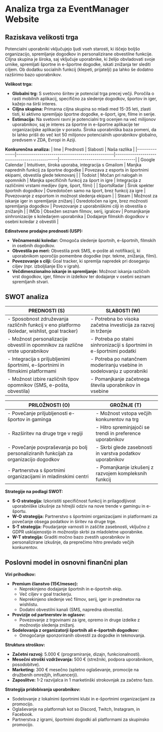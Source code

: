 # Analiza trga za EventManager Website

## Raziskava velikosti trga

Potencialni uporabniki vključujejo ljudi vseh starosti, ki iščejo boljšo organizacijo, spremljanje dogodkov in personalizirane obvestilne funkcije. Ciljna skupina je široka, saj vključuje uporabnike, ki želijo obvladovati svoje urnike, spremljati športne in e-športne dogodke, iskati znižanja ter slediti ciljem. Ob dodatku socialnih funkcij (klepeti, prijatelji) pa lahko še dodatno razširimo bazo uporabnikov.

**Velikost trga:**
- **Globalni trg:** S svetovno širitev je potencial trga precej večji. Poročila o rasti mobilnih aplikacij, specifično za sledenje dogodkov, športov in iger, kažejo na širši interes.
- **Ciljna skupina:** Primarna ciljna skupina so mladi med 15-35 leti, zlasti tisti, ki aktivno spremljajo športne dogodke, e-šport, igre, filme in serije. 
- **Estimacija:** Na svetovni ravni je potencialni trg ocenjen na več milijonov uporabnikov, saj je interes za športne in e-športne aplikacije ter organizacijske aplikacije v porastu. Široka uporabniška baza pomeni, da bi lahko prišli do več kot 50 milijonov potencialnih uporabnikov globalno, predvsem v ZDA, Evropi in Aziji.

**Konkurenčna analiza:**
| Ime           | Prednosti                                        | Slabosti                                       | Naša razlika                          |
|---------------|--------------------------------------------------|------------------------------------------------|---------------------------------------|
| Google Calendar | Intuitiven, široka uporaba, integracija s Gmailom | Manjka naprednih funkcij za športne dogodke    | Povezava z esports in športnimi ekipami, obvestila glede tekmovanj |
| Todoist       | Močan pri nalogah in opomnikih                   | Manjka specifičnih funkcij za šport in igre    | Integracija z različnimi vrstami medijev (igre, šport, filmi) |
| SportsRadar   | Širok spekter športnih dogodkov                  | Osredotočen samo na šport, brez funkcij za igre | Povezovanje z esportom in možnost sledenja ekipam |
| Steam         | Možnost za iskanje iger in spremljanje znižanj  | Osredotočen na igre, brez možnosti spremljanja dogodkov | Povezovanje z uporabniškimi cilji in obvestila o znižanjih |
| IMDb          | Obsežen seznam filmov, serij, igralcev           | Pomanjkanje sinhronizacije s koledarjem uporabnika | Dodajanje filmskih dogodkov v osebni koledar z obvestili |

**Edinstvene prodajne prednosti (USP):**
- **Večnamenski koledar:** Omogoča sledenje športnih, e-športnih, filmskih in osebnih dogodkov.
- **Obvestila po meri:** Obvestila prek SMS, e-pošte ali notifikacij, ki uporabnikom sporočijo pomembne dogodke (npr. tekme, znižanja, filmi).
- **Povezovanje s cilji:** Goal tracker, ki spremlja napredek pri doseganju ciljev (npr. izboljšanje Elo v igrah).
- **Večdimenzionalno iskanje in spremljanje:** Možnost iskanja različnih vrst dogodkov, iger, filmov in izdelkov ter dodajanje v osebni seznam spremljanih stvari.

## SWOT analiza

| **PREDNOSTI (S)**                         | **SLABOSTI (W)**                                  |
|-------------------------------------------|---------------------------------------------------|
| - Sposobnost združevanja različnih funkcij v eno platformo (koledar, wishlist, goal tracker) | - Potrebna bo visoka začetna investicija za razvoj in trženje |
| - Možnost personalizacije obvestil in opomnikov za različne vrste uporabnikov | - Potreba po stalni sinhronizaciji s športnimi in e-športnimi podatki |
| - Integracija s priljubljenimi športnimi, e-športnimi in filmskimi platformami | - Potreba po natančnem moderiranju vsebine in sodelovanju z uporabniki |
| - Možnost izbire različnih tipov opomnikov (SMS, e-pošta, obvestila) | - Pomanjkanje začetnega števila uporabnikov in vsebine |

| **PRILOŽNOSTI (O)**                           | **GROŽNJE (T)**                               |
|-----------------------------------------------|-----------------------------------------------|
| - Povečanje priljubljenosti e-športov in gaminga | - Možnost vstopa večjih konkurentov na trg   |
| - Razširitev na druge trge v regiji          | - Hitro spreminjajoči se trendi in preference uporabnikov |
| - Povečanje povpraševanja po bolj personaliziranih funkcijah za organizacijo dogodkov | - Skrbi glede zasebnosti in varstva podatkov uporabnikov |
| - Partnerstva s športnimi organizacijami in mladinskimi centri | - Pomanjkanje izkušenj z razvojem kompleksnih funkcij |

**Strategije na podlagi SWOT:**

- **S-O strategija:** Izkoristiti specifičnost funkcij in prilagodljivost uporabniške izkušnje za hitrejši odziv na nove trende v gamingu in e-športu.
- **W-O strategija:** Partnerstvo s športnimi organizacijami in platformami za povečanje obsega podatkov in širitev na druge trge.
- **S-T strategija:** Poudarjanje varnosti in zaščite zasebnosti, vključno z GDPR usklajenostjo in možnostjo skrbi za mladoletne uporabnike.
- **W-T strategija:** Graditi močno bazo zvestih uporabnikov in personalizirane izkušnje, da preprečimo hitro prevlado večjih konkurentov.

## Poslovni model in osnovni finančni plan

**Viri prihodkov:**
- **Premium članstvo (15€/mesec):**
  - Neprekinjeno dodajanje športnih in e-športnih ekip.
  - Več ciljev v goal trackerju.
  - Neprekinjeno sledenje več filmov, serij, iger in predmetov na wishlistu.
  - Dodatni obvestilni kanali (SMS, napredna obvestila).
- **Provizije od partnerstev in oglasov:**
  - Povezovanje z trgovinami za igre, opremo in druge izdelke z možnostjo sledenja znižanj.
- **Sodelovanja z organizatorji športnih ali e-športnih dogodkov:**
  - Omogočanje sponzoriranih obvestil za dogodke in tekmovanja.
  
**Struktura stroškov:**
- **Začetni razvoj:** 5.000 € (programiranje, dizajn, funkcionalnosti).
- **Mesečni stroški vzdrževanja:** 500 € (strežniki, podpora uporabnikom, posodobitve).
- **Marketing:** 300 € mesečno (spletno oglaševanje, promocije na družbenih omrežjih, influencerji).
- **Zaposlitve:** 1-2 razvijalca in 1 marketinški strokovnjak za začetno fazo.

**Strategija pridobivanja uporabnikov:**
- Sodelovanje z lokalnimi športnimi klubi in e-športnimi organizacijami za promocijo.
- Oglaševanje na platformah kot so Discord, Twitch, Instagram, in Facebook.
- Partnerstva z igrami, športnimi dogodki ali platformami za skupinsko promocijo.

